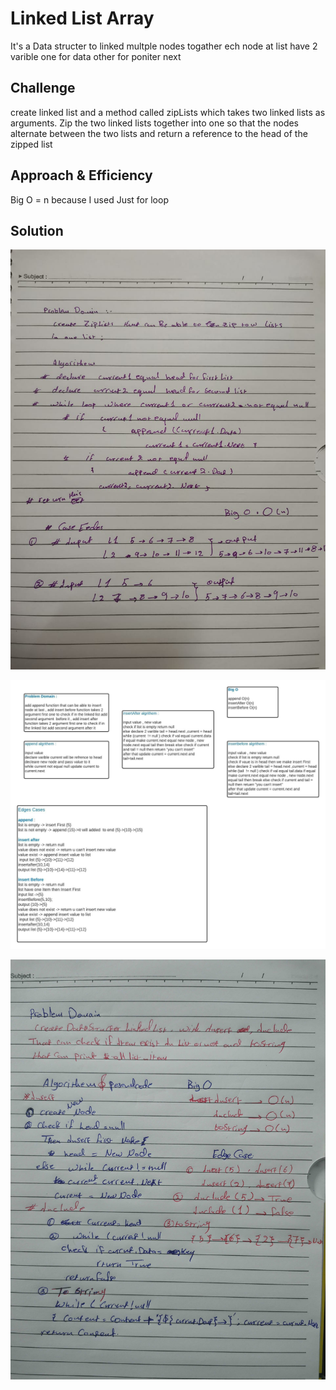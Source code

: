 # Linked List Array
<!-- Short summary or background information -->
It's a Data structer to linked multple nodes togather ech node at list have 2 varible one for data other for poniter next

## Challenge
<!-- Description of the challenge -->
create linked list and  a method called  zipLists which takes two linked lists as arguments. Zip the two linked lists together into one so that the nodes alternate between the two lists and return a reference to the head of the zipped list
## Approach & Efficiency
<!-- What approach did you take? Why? What is the Big O space/time for this approach? -->
Big O = n because I used Just for loop
## Solution
<!-- Embedded whiteboard image -->
![image](../../assets/linkedlist3.jpeg)


![image](../../assets/linkedlist2.jpeg)


![image](../../assets/linkedlist.jpg)
